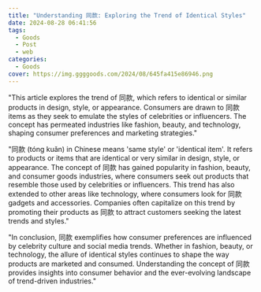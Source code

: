 ```yaml
---
title: "Understanding 同款: Exploring the Trend of Identical Styles"
date: 2024-08-28 06:41:56
tags:
  - Goods
  - Post
  - web
categories:
  - Goods
cover: https://img.ggggoods.com/2024/08/645fa415e86946.png
---
```


"This article explores the trend of 同款, which refers to identical or similar products in design, style, or appearance. Consumers are drawn to 同款 items as they seek to emulate the styles of celebrities or influencers. The concept has permeated industries like fashion, beauty, and technology, shaping consumer preferences and marketing strategies."

"同款 (tóng kuǎn) in Chinese means 'same style' or 'identical item'. It refers to products or items that are identical or very similar in design, style, or appearance. The concept of 同款 has gained popularity in fashion, beauty, and consumer goods industries, where consumers seek out products that resemble those used by celebrities or influencers. This trend has also extended to other areas like technology, where consumers look for 同款 gadgets and accessories. Companies often capitalize on this trend by promoting their products as 同款 to attract customers seeking the latest trends and styles."

"In conclusion, 同款 exemplifies how consumer preferences are influenced by celebrity culture and social media trends. Whether in fashion, beauty, or technology, the allure of identical styles continues to shape the way products are marketed and consumed. Understanding the concept of 同款 provides insights into consumer behavior and the ever-evolving landscape of trend-driven industries."
